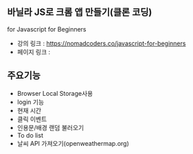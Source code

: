 ## 바닐라 JS로 크롬 앱 만들기(클론 코딩)
for Javascript for Beginners

- 강의 링크 : https://nomadcoders.co/javascript-for-beginners
- 페이지 링크 : 

## 주요기능
- Browser Local Storage사용
- login 기능
- 현재 시간
- 클릭 이벤트
- 인용문/배경 랜덤 불러오기
- To do list
- 날씨 API 가져오기(openweathermap.org)
